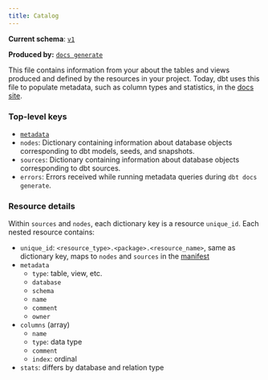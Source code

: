 ```yaml
---
title: Catalog
---
```


**Current schema**: [`v1`](https://schemas.getdbt.com/dbt/catalog/v1.json)
    
**Produced by:** [`docs generate`](commands/cmd-docs)

This file contains information from your <Term id="data-warehouse" /> about the tables and <Term id="view">views</Term> produced and defined by the resources in your project. Today, dbt uses this file to populate metadata, such as column types and <Term id="table" /> statistics, in the [docs site](/docs/collaborate/documentation).

### Top-level keys

- [`metadata`](dbt-artifacts#common-metadata)
- `nodes`: Dictionary containing information about database objects corresponding to dbt models, seeds, and snapshots.
- `sources`: Dictionary containing information about database objects corresponding to dbt sources.
- `errors`: Errors received while running metadata queries during `dbt docs generate`.

### Resource details

Within `sources` and `nodes`, each dictionary key is a resource `unique_id`. Each nested resource contains:
- `unique_id`: `<resource_type>.<package>.<resource_name>`, same as dictionary key, maps to `nodes` and `sources` in the [manifest](/reference/artifacts/manifest-json)
- `metadata`
    - `type`: table, view, etc.
    - `database`
    - `schema`
    - `name`
    - `comment`
    - `owner`
- `columns` (array)
    - `name`
    - `type`: data type
    - `comment`
    - `index`: ordinal
- `stats`: differs by database and relation type
